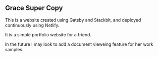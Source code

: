 ## Grace Super Copy

This is a website created using Gatsby and Stackbit, and deployed continuously using Netlify.

It is a simple portfolio website for a friend. 

In the future I may look to add a document vieweing feature for her work samples. 